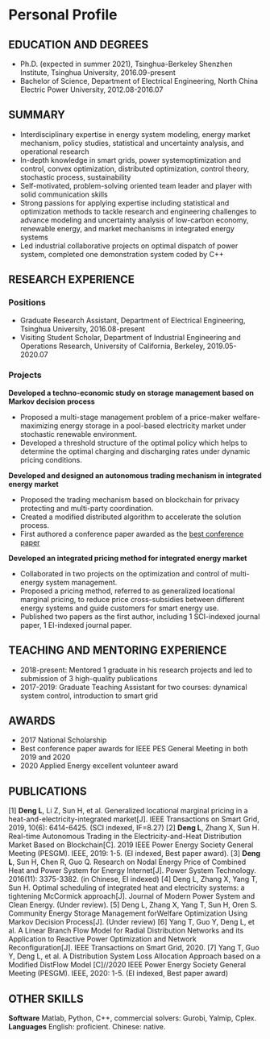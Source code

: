 # Personal Profile
## EDUCATION AND DEGREES
- Ph.D. (expected in summer 2021), Tsinghua-Berkeley Shenzhen Institute, Tsinghua University, 2016.09-present
- Bachelor of Science, Department of Electrical Engineering, North China Electric Power University, 2012.08-2016.07

## SUMMARY
- Interdisciplinary expertise in energy system modeling, energy market mechanism, policy studies, statistical and uncertainty analysis, and operational research
- In-depth knowledge in smart grids, power systemoptimization and control, convex optimization, distributed optimization, control
theory, stochastic process, sustainability
- Self-motivated, problem-solving oriented team leader and player with solid communication skills
- Strong passions for applying expertise including statistical and optimization methods to tackle research and engineering challenges to advance modeling and uncertainty analysis of low-carbon economy, renewable energy, and market mechanisms in
integrated energy systems
- Led industrial collaborative projects on optimal dispatch of power system, completed one demonstration system coded by C++

## RESEARCH EXPERIENCE
### Positions
- Graduate Research Assistant, Department of Electrical Engineering, Tsinghua University, 2016.08-present
- Visiting Student Scholar, Department of Industrial Engineering and Operations Research, University of California, Berkeley, 2019.05-2020.07

### Projects
**Developed a techno-economic study on storage management based on Markov decision process**
- Proposed a multi-stage management problem of a price-maker welfare-maximizing energy storage in a pool-based electricity
market under stochastic renewable environment.
- Developed a threshold structure of the optimal policy which helps to determine the optimal charging and discharging rates under
dynamic pricing conditions.

**Developed and designed an autonomous trading mechanism in integrated energy market**
- Proposed the trading mechanism based on blockchain for privacy protecting and multi-party coordination.
- Created a modified distributed algorithm to accelerate the solution process.
- First authored a conference paper awarded as the [best conference paper](https://www.sigs.tsinghua.edu.cn/xxxw/115204.jhtml)

**Developed an integrated pricing method for integrated energy market**
- Collaborated in two projects on the optimization and control of multi-energy system management.
- Proposed a pricing method, referred to as generalized locational marginal pricing, to reduce price cross-subsidies between different energy systems and guide customers for smart energy use.
- Published two papers as the first author, including 1 SCI-indexed journal paper, 1 EI-indexed journal paper.

## TEACHING AND MENTORING EXPERIENCE
- 2018-present: Mentored 1 graduate in his research projects and led to submission of 3 high-quality publications
- 2017-2019: Graduate Teaching Assistant for two courses: dynamical system control, introduction to smart grid

## AWARDS
- 2017 National Scholarship
- Best conference paper awards for IEEE PES General Meeting in both 2019 and 2020
- 2020 Applied Energy excellent volunteer award

## PUBLICATIONS
[1] **Deng L**, Li Z, Sun H, et al. Generalized locational marginal pricing in a heat-and-electricity-integrated market[J]. IEEE Transactions on Smart Grid, 2019, 10(6): 6414-6425. (SCI indexed, IF=8.27)
[2] **Deng L**, Zhang X, Sun H. Real-time Autonomous Trading in the Electricity-and-Heat Distribution Market Based on Blockchain[C]. 2019 IEEE Power Energy Society General Meeting (PESGM). IEEE, 2019: 1-5. (EI indexed, Best paper award).
[3] **Deng L**, Sun H, Chen R, Guo Q. Research on Nodal Energy Price of Combined Heat and Power System for Energy Internet[J]. Power System Technology. 2016(11): 3375-3382. (in Chinese, EI indexed)
[4] Deng L, Zhang X, Yang T, Sun H. Optimal scheduling of integrated heat and electricity systems: a tightening McCormick approach[J]. Journal of Modern Power System and Clean Energy. (Under review).
[5] Deng L, Zhang X, Yang T, Sun H, Oren S. Community Energy Storage Management forWelfare Optimization Using Markov Decision
Process[J]. (Under review)
[6] Yang T, Guo Y, Deng L, et al. A Linear Branch Flow Model for Radial Distribution Networks and its Application to Reactive Power Optimization and Network Reconfiguration[J]. IEEE Transactions on Smart Grid, 2020.
[7] Yang T, Guo Y, Deng L, et al. A Distribution System Loss Allocation Approach based on a Modified DistFlow Model [C]//2020 IEEE Power Energy Society General Meeting (PESGM). IEEE, 2020: 1-5. (EI indexed, Best paper award)

## OTHER SKILLS
**Software**   Matlab, Python, C++, commercial solvers: Gurobi, Yalmip, Cplex.
**Languages**  English: proficient. Chinese: native.
